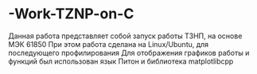 # -Work-TZNP-on-C

Данная работа представляет собой запуск работы ТЗНП, на основе МЭК 61850 При этом работа сделана на Linux/Ubuntu, 
для последующего профилирования Для отображения графиков работы и функций был использован язык Питон и библиотека matplotlibcpp
